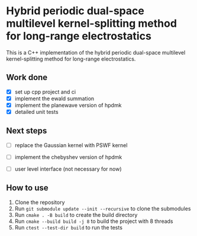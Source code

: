 # Hybrid periodic dual-space multilevel kernel-splitting method for long-range electrostatics

This is a C++ implementation of the hybrid periodic dual-space multilevel kernel-splitting method for long-range electrostatics.

## Work done

- [x] set up cpp project and ci
- [x] implement the ewald summation
- [x] implement the planewave version of hpdmk
- [x] detailed unit tests

## Next steps

- [ ] replace the Gaussian kernel with PSWF kernel
- [ ] implement the chebyshev version of hpdmk

- [ ] user level interface (not necessary for now)

## How to use

1. Clone the repository
2. Run `git submodule update --init --recursive` to clone the submodules
3. Run `cmake . -B build` to create the build directory
4. Run `cmake --build build -j 8` to build the project with 8 threads
5. Run `ctest --test-dir build` to run the tests
